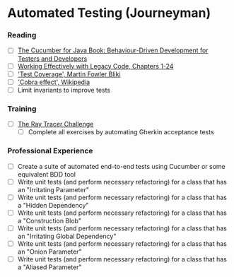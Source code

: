 # Automated Testing (Journeyman)

### Reading
- [ ] [The Cucumber for Java Book: Behaviour-Driven Development for Testers and Developers](https://www.amazon.com/dp/1941222293)
- [ ] [Working Effectively with Legacy Code, Chapters 1-24](https://www.amazon.com/Working-Effectively-Legacy-Michael-Feathers/dp/0131177052)
- [ ] ['Test Coverage', Martin Fowler Bliki](https://martinfowler.com/bliki/TestCoverage.html)
- [ ] ['Cobra effect', Wikipedia](https://en.wikipedia.org/wiki/Cobra_effect)
- [ ] Limit invariants to improve tests

### Training
- [ ] [The Ray Tracer Challenge](https://www.amazon.com/Ray-Tracer-Challenge-Test-Driven-Renderer/dp/1680502719)
  - [ ] Complete all exercises by automating Gherkin acceptance tests

### Professional Experience
- [ ] Create a suite of automated end-to-end tests using Cucumber or some equivalent BDD tool
- [ ] Write unit tests (and perform necessary refactoring) for a class that has an "Irritating Parameter"
- [ ] Write unit tests (and perform necessary refactoring) for a class that has a "Hidden Dependency"
- [ ] Write unit tests (and perform necessary refactoring) for a class that has a "Construction Blob"
- [ ] Write unit tests (and perform necessary refactoring) for a class that has an "Irritating Global Dependency"
- [ ] Write unit tests (and perform necessary refactoring) for a class that has an "Onion Parameter"
- [ ] Write unit tests (and perform necessary refactoring) for a class that has a "Aliased Parameter"
